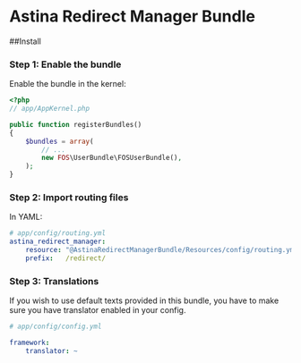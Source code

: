 Astina Redirect Manager Bundle
==============================

##Install

### Step 1: Enable the bundle

Enable the bundle in the kernel:

``` php
<?php
// app/AppKernel.php

public function registerBundles()
{
    $bundles = array(
        // ...
        new FOS\UserBundle\FOSUserBundle(),
    );
}
```

### Step 2: Import routing files

In YAML:

``` yaml
# app/config/routing.yml
astina_redirect_manager:
    resource: "@AstinaRedirectManagerBundle/Resources/config/routing.yml"
    prefix:   /redirect/
```

### Step 3: Translations

If you wish to use default texts provided in this bundle, you have to make
sure you have translator enabled in your config.

``` yaml
# app/config/config.yml

framework:
    translator: ~
```